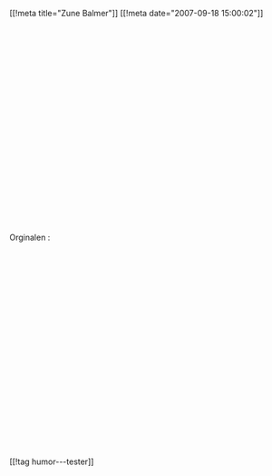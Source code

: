 [[!meta  title="Zune Balmer"]]
[[!meta  date="2007-09-18 15:00:02"]]
<div align="center"><object width="425" height="350"><param name="movie" value="http://www.youtube.com/v/ZIk4qTKmKzE"></param><param name="wmode" value="transparent"></param><embed src="http://www.youtube.com/v/ZIk4qTKmKzE" type="application/x-shockwave-flash" wmode="transparent" width="425" height="350"></embed></object></div>

Orginalen :
<div align="center"><object width="425" height="350"><param name="movie" value="http://www.youtube.com/v/wvsboPUjrGc"></param><param name="wmode" value="transparent"></param><embed src="http://www.youtube.com/v/wvsboPUjrGc" type="application/x-shockwave-flash" wmode="transparent" width="425" height="350"></embed></object></div>

[[!tag  humor---tester]]